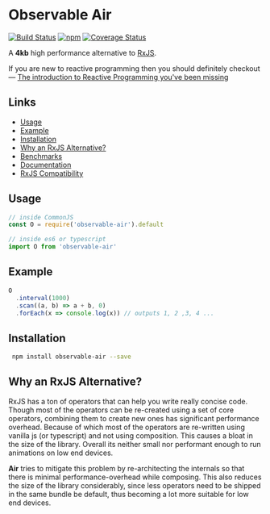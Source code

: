 # Observable Air

[![Build Status](https://travis-ci.org/tusharmath/rwc.svg?branch=master)](https://travis-ci.org/tusharmath/observable-air)
[![npm](https://img.shields.io/npm/v/observable-air.svg)](https://www.npmjs.com/package/observable-air)
[![Coverage Status](https://coveralls.io/repos/github/tusharmath/observable-air/badge.svg)](https://coveralls.io/github/tusharmath/observable-air)

A **4kb** high performance alternative to [RxJS].

If you are new to reactive programming then you should definitely checkout —  [The introduction to Reactive Programming you've been missing]

## Links
   - [Usage](#usage)
   - [Example](#example)
   - [Installation](#installation)
   - [Why an RxJS Alternative?](#why-an-rxjs-alternative)
   - [Benchmarks]
   - [Documentation]
   - [RxJS Compatibility]


[RxJS]:                                                          https://github.com/ReactiveX/rxjs
[Observable Proposal]:                                           https://github.com/tc39/proposal-observable
[Ramda]:                                                         http://ramdajs.com
[download and parsing]:                                          https://medium.com/@addyosmani/javascript-start-up-performance-69200f43b201#.upm9f4v8u
[The introduction to Reactive Programming you've been missing]:  https://gist.github.com/staltz/868e7e9bc2a7b8c1f754
[RxJS Compatibility]:                                            https://github.com/tusharmath/observable-air/blob/master/COMPATIBILITY.md
[Documentation]:                                                 https://tusharm.com/observable-air
[Benchmarks]:                                                    https://github.com/tusharmath/observable-air/blob/master/BENCHMARK.md

## Usage

```js
// inside CommonJS
const O = require('observable-air').default
```

```js
// inside es6 or typescript
import O from 'observable-air'
```

## Example
```js
O
  .interval(1000)
  .scan((a, b) => a + b, 0)
  .forEach(x => console.log(x)) // outputs 1, 2 ,3, 4 ...
```

## Installation

```bash
 npm install observable-air --save
```

## Why an RxJS Alternative?
RxJS has a ton of operators that can help you write really concise code. Though most of the operators can be re-created using a set of core operators, combining them to create new ones has significant performance overhead. Because of which most of the operators are re-written using vanilla js (or typescript) and not using composition. This causes a bloat in the size of the library. Overall its neither small nor performant enough to run animations on low end devices.
 
 **Air** tries to mitigate this problem by re-architecting the internals so that there is minimal performance-overhead while composing. This also reduces the size of the library considerably, since less operators need to be shipped in the same bundle be default, thus becoming a lot more suitable for low end devices.
